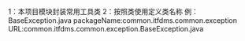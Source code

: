 1：本项目模块封装常用工具类
2：按照类使用定义类名称
    例：BaseException.java
    packageName:common.itfdms.common.exception
    URL:common.itfdms.common.exception.BaseException.java